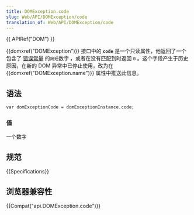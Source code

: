 ```yaml
---
title: DOMException.code
slug: Web/API/DOMException/code
translation_of: Web/API/DOMException/code
---
```

{{ APIRef("DOM") }}

{{domxref("DOMException")}} 接口中的 **`code`** 是一个只读属性，他返回了一个包含了 [错误常量](/zh-CN/docs/Web/API/DOMException#Error_names) 的`简短`数字 ，或者在没有匹配到时返回 `0` 。这个字段产生于历史原因，在新的 DOM 异常中已停止使用，改为在 {{domxref("DOMException.name")}} 属性中推送此信息。

## 语法

```plain
var domExceptionCode = domExceptionInstance.code;
```

### 值

一个数字

## 规范

{{Specifications}}

## 浏览器兼容性

{{Compat("api.DOMException.code")}}
